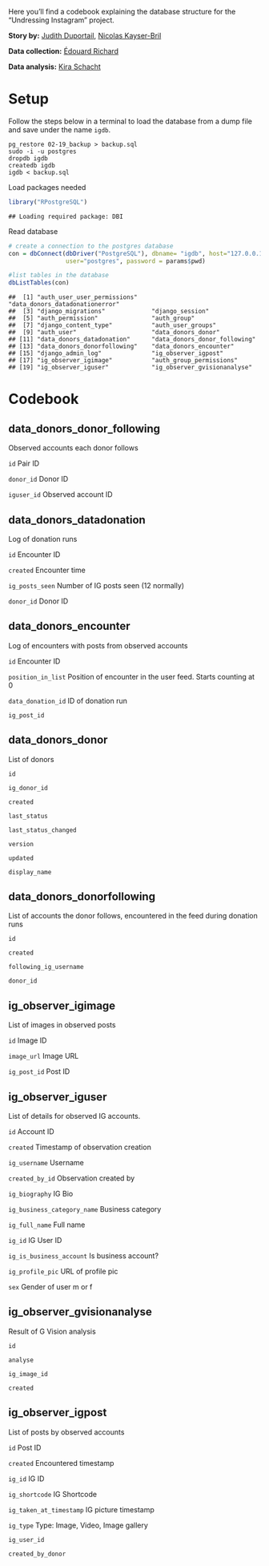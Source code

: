 Here you’ll find a codebook explaining the database structure for the
“Undressing Instagram” project.

**Story by:** [Judith Duportail](https://twitter.com/judithduportail),
[Nicolas Kayser-Bril](https://twitter.com/nicolaskb)

**Data collection:** [Édouard Richard](https://twitter.com/vied12)

**Data analysis:** [Kira Schacht](https://twitter.com/daten_drang)

# Setup

Follow the steps below in a terminal to load the database from a dump
file and save under the name `igdb`.

    pg_restore 02-19_backup > backup.sql
    sudo -i -u postgres
    dropdb igdb
    createdb igdb
    igdb < backup.sql

Load packages needed

``` r
library("RPostgreSQL")
```

    ## Loading required package: DBI

Read database

``` r
# create a connection to the postgres database
con = dbConnect(dbDriver("PostgreSQL"), dbname= "igdb", host="127.0.0.1",
                user="postgres", password = params$pwd)

#list tables in the database
dbListTables(con)
```

    ##  [1] "auth_user_user_permissions"    "data_donors_datadonationerror"
    ##  [3] "django_migrations"             "django_session"               
    ##  [5] "auth_permission"               "auth_group"                   
    ##  [7] "django_content_type"           "auth_user_groups"             
    ##  [9] "auth_user"                     "data_donors_donor"            
    ## [11] "data_donors_datadonation"      "data_donors_donor_following"  
    ## [13] "data_donors_donorfollowing"    "data_donors_encounter"        
    ## [15] "django_admin_log"              "ig_observer_igpost"           
    ## [17] "ig_observer_igimage"           "auth_group_permissions"       
    ## [19] "ig_observer_iguser"            "ig_observer_gvisionanalyse"

# Codebook

## data\_donors\_donor\_following

Observed accounts each donor follows

`id` Pair ID

`donor_id` Donor ID

`iguser_id` Observed account ID

## data\_donors\_datadonation

Log of donation runs

`id` Encounter ID

`created` Encounter time

`ig_posts_seen` Number of IG posts seen (12 normally)

`donor_id` Donor ID

## data\_donors\_encounter

Log of encounters with posts from observed accounts

`id` Encounter ID

`position_in_list` Position of encounter in the user feed. Starts
counting at 0

`data_donation_id` ID of donation run

`ig_post_id`

## data\_donors\_donor

List of donors

`id`

`ig_donor_id`

`created`

`last_status`

`last_status_changed`

`version`

`updated`

`display_name`

## data\_donors\_donorfollowing

List of accounts the donor follows, encountered in the feed during
donation runs

`id`

`created`

`following_ig_username`

`donor_id`

## ig\_observer\_igimage

List of images in observed posts

`id` Image ID

`image_url` Image URL

`ig_post_id` Post ID

## ig\_observer\_iguser

List of details for observed IG accounts.

`id` Account ID

`created` Timestamp of observation creation

`ig_username` Username

`created_by_id` Observation created by

`ig_biography` IG Bio

`ig_business_category_name` Business category

`ig_full_name` Full name

`ig_id` IG User ID

`ig_is_business_account` Is business account?

`ig_profile_pic` URL of profile pic

`sex` Gender of user m or f

## ig\_observer\_gvisionanalyse

Result of G Vision analysis

`id`

`analyse`

`ig_image_id`

`created`

## ig\_observer\_igpost

List of posts by observed accounts

`id` Post ID

`created` Encountered timestamp

`ig_id` IG ID

`ig_shortcode` IG Shortcode

`ig_taken_at_timestamp` IG picture timestamp

`ig_type` Type: Image, Video, Image gallery

`ig_user_id`

`created_by_donor`
